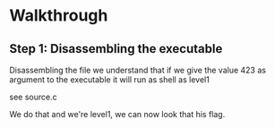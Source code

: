 # Walkthrough

## Step 1: Disassembling the executable

Disassembling the file we understand that if we give the value 423 as argument to the executable it will run as shell as level1

see source.c

We do that and we're level1, we can now look that his flag.
